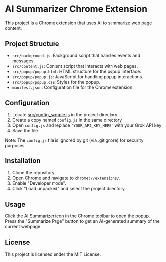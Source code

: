 # AI Summarizer Chrome Extension

This project is a Chrome extension that uses AI to summarize web page content.

## Project Structure

- `src/background.js`: Background script that handles events and messages.
- `src/content.js`: Content script that interacts with web pages.
- `src/popup/popup.html`: HTML structure for the popup interface.
- `src/popup/popup.js`: JavaScript for handling popup interactions.
- `src/popup/popup.css`: Styles for the popup.
- `manifest.json`: Configuration file for the Chrome extension.

## Configuration

1. Locate [src/config_sample.js](src/config_sample.js) in the project directory
2. Create a copy named `config.js` in the same directory
3. Open `config.js` and replace `'YOUR_API_KEY_HERE'` with your Grok API key
4. Save the file

Note: The `config.js` file is ignored by git (via .gitignore) for security purposes

## Installation

1. Clone the repository.
2. Open Chrome and navigate to `chrome://extensions/`.
3. Enable "Developer mode".
4. Click "Load unpacked" and select the project directory.

## Usage

Click the AI Summarizer icon in the Chrome toolbar to open the popup. Press the "Summarize Page" button to get an AI-generated summary of the current webpage.

## License

This project is licensed under the MIT License.
